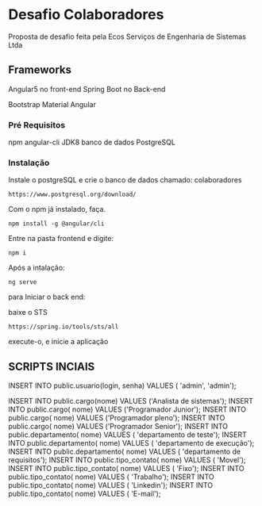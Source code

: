 # Desafio Colaboradores

Proposta de desafio feita pela Ecos Serviços de Engenharia de Sistemas Ltda

## Frameworks

Angular5 no front-end
Spring Boot no Back-end

Bootstrap
Material Angular

### Pré Requisitos

npm
angular-cli
JDK8
banco de dados PostgreSQL

### Instalação

Instale o postgreSQL e crie o banco de dados chamado: colaboradores

```
https://www.postgresql.org/download/

```

Com o npm já instalado, faça.

```
npm install -g @angular/cli
```

Entre na pasta frontend e digite:
```
npm i
```
Após a intalação:

```
ng serve
```

para Iniciar o back end:

baixe o STS
```
https://spring.io/tools/sts/all
```
execute-o, e inicie a aplicação

## SCRIPTS INCIAIS

INSERT INTO public.usuario(login, senha) VALUES ( 'admin', 'admin');


INSERT INTO public.cargo(nome)	VALUES ('Analista de sistemas');
INSERT INTO public.cargo( nome)	VALUES ('Programador Junior');
INSERT INTO public.cargo( nome)	VALUES ('Programador pleno');
INSERT INTO public.cargo( nome)	VALUES ('Programador Senior');
INSERT INTO public.departamento( nome)	VALUES ( 'departamento de teste');
INSERT INTO public.departamento( nome)	VALUES ( 'departamento de execução');
INSERT INTO public.departamento( nome)	VALUES ( 'departamento de requisitos');
INSERT INTO public.tipo_contato( nome)	VALUES ( 'Movel');
INSERT INTO public.tipo_contato( nome)	VALUES ( 'Fixo');
INSERT INTO public.tipo_contato( nome)	VALUES ( 'Trabalho');
INSERT INTO public.tipo_contato( nome)	VALUES ( 'Linkedin');
INSERT INTO public.tipo_contato( nome)	VALUES ( 'E-mail');


